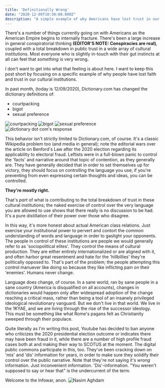```yaml
---
title: 'Definitionally Wrong'
date: "2020-12-09T10:30:00.000Z"
description: "A simple example of why Americans have lost trust in our cultural institutions."
---
```


There's a number of things currently going on with Americans as the American Empire begins to internally fracture. There's been a large increase in general conspiratorial thinking __(EDITOR'S NOTE: Conspiracies are real)__, coupled with a total breakdown in public trust in a wide array of cultural institutions. Most everyone who is slightly in-touch with their gut instincts at all can feel that _something_ is very wrong.

I don't want to get into what that feeling is about here. I want to keep this post short by focusing on a specific example of why people have lost faith and trust in our cultural institutions.

In past month, (today is 12/09/2020), Dictionary.com has changed the dictionary definitions of:

- courtpacking
- bigot
- sexual preference

![courtpacking](https://i.ibb.co/ypk1ZfB/image.png)
![bigot](https://i.ibb.co/xJntS0y/image.png)
![sexual preference](https://i.ibb.co/9G9HGmW/image.png)
![dictionary dot com's response](https://i.ibb.co/TBwtXqD/image.png)

This behavior isn't strictly limited to Dictionary.com, of course. It's a classic Wikipedia problem too (and media in general); note the editorial wars over the article on Benford's Law after the 2020 election regarding its applicability to electoral fraud. Leftists were in a full-blown panic to control the 'facts' and narrative around that topic of contention, as they generally are. They have generally decided that in order to set themselves up for victory, they should focus on controlling the language you use; if you're preventing from even expressing certain thoughts and ideas, you can be controlled.

__They're mostly right.__

That's _part_ of what is contributing to the total breakdown of trust in these cultural institutions; the naked exercise of control over the very language you are allowed to use shows that there really is no discussion to be had. It's a pure distillation of their power over those who disagree.

In this way, it's more honest about actual American class relations. Just exercise your institutional power to pervert and contort the common understanding of words and language in order to gaslight your opponents. The people in control of these institutions are people we would generally refer to as 'sociopolitical elites'. They control the means of cultural production. They are either entirely internationalized or are aligned with it, and often harbor great resentment and hate for the 'hillbillies' they're politically opposed to. That's part of the problem; the people attempting this control manuever like doing so because they like inflicting pain on their 'enemies'. Humans never change.

Language does change, of course. In a sane world, ran by sane people in a sane country (America is disqualified on all accounts), changes in dictionaries would happen only after widespread adoption of the change reaching a critical mass, rather than being a tool of an insanely privileged ideological revolutionary vanguard. But we don't live in that world. We live in the 1KYAE, and we are living through the rise of the successor ideology. This must be something like what Rome's pagans felt as Christianity sweeped through their populace.

Quite literally as I'm writing this post, Youtube has decided to ban anyone who criticizes the 2020 presidential election outcome or indicates there may have been fraud in it, while there are a number of high profile fraud cases both at and making their way to SCOTUS at the moment. The digital public commons participate in this, too. They've been cracking down on 'mis' and 'dis' information for years, in order to make sure they solidify their control over the public narrative. Note that they're not saying it's *wrong* information. Just inconvenient information. 'Dis'-information. "You weren't supposed to say or hear that" is the undercurrent of the term.

Welcome to the Infowar, anon.
![Nasim Aghdam](https://i.ytimg.com/vi/ubu557K-_T8/maxresdefault.jpg)